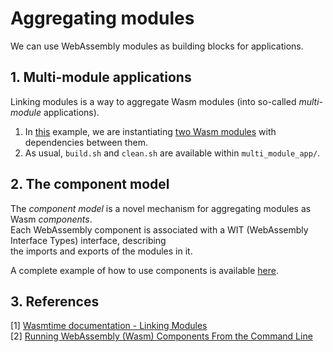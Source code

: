 # Aggregating modules

We can use WebAssembly modules as building blocks for applications. 

## 1. Multi-module applications

Linking modules is a way to aggregate Wasm modules (into so-called _multi-module_ applications).

1. In [this](multi_module_app/src/main.rs) example, we are instantiating [two Wasm modules](multi_module_app/wasm_modules) with dependencies between them. 
2. As usual, ```build.sh``` and ```clean.sh``` are available within ```multi_module_app/```. 

## 2. The component model

The _component model_ is a novel mechanism for aggregating modules as Wasm _components_. <br/>
Each WebAssembly component is associated with a WIT (WebAssembly Interface Types) interface, describing <br/>
the imports and exports of the modules in it. 

A complete example of how to use components is available [here](https://component-model.bytecodealliance.org/language-support/rust.html). 

## 3. References
[1] [Wasmtime documentation - Linking Modules](https://docs.wasmtime.dev/examples-rust-linking.html) <br/>
[2] [Running WebAssembly (Wasm) Components From the Command Line](https://bytecodealliance.org/articles/invoking-component-functions-in-wasmtime-cli)